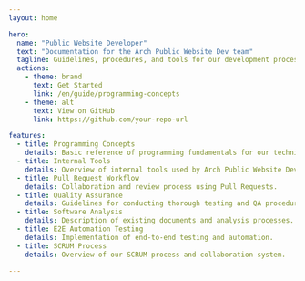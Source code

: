 ```yaml
---
layout: home

hero:
  name: "Public Website Developer"
  text: "Documentation for the Arch Public Website Dev team"
  tagline: Guidelines, procedures, and tools for our development process
  actions:
    - theme: brand
      text: Get Started
      link: /en/guide/programming-concepts
    - theme: alt
      text: View on GitHub
      link: https://github.com/your-repo-url

features:
  - title: Programming Concepts
    details: Basic reference of programming fundamentals for our technical team.
  - title: Internal Tools
    details: Overview of internal tools used by Arch Public Website Dev.
  - title: Pull Request Workflow
    details: Collaboration and review process using Pull Requests.
  - title: Quality Assurance
    details: Guidelines for conducting thorough testing and QA procedures.
  - title: Software Analysis
    details: Description of existing documents and analysis processes.
  - title: E2E Automation Testing
    details: Implementation of end-to-end testing and automation.
  - title: SCRUM Process
    details: Overview of our SCRUM process and collaboration system.

---
```


